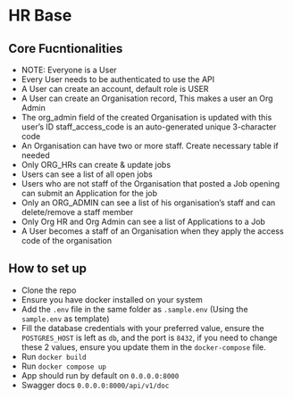 # HR Base

## Core Fucntionalities
- NOTE: Everyone is a User
- Every User needs to be authenticated to use the API
- A User can create an account, default role is USER
- A User can create an Organisation record, This makes a user an Org Admin
- The org_admin field of the created Organisation is updated with this user’s ID staff_access_code is an auto-generated unique 3-character code
- An Organisation can have two or more staff. Create necessary table if needed
- Only ORG_HRs can create & update jobs
- Users can see a list of all open jobs
- Users who are not staff of the Organisation that posted a Job opening can submit an Application for the job
- Only an ORG_ADMIN can see a list of his organisation’s staff and can delete/remove a staff member
- Only Org HR and Org Admin can see a list of Applications to a Job
- A User becomes a staff of an Organisation when they apply the access code of the organisation

## How to set up
- Clone the repo
- Ensure you have docker installed on your system
- Add the `.env` file in the same folder as `.sample.env` (Using the `sample.env` as template)
- Fill the database credentials with your preferred value, ensure the `POSTGRES_HOST` is left as `db`, and the port is `8432`, if you need to change these 2 values, ensure you update them in the `docker-compose` file.
- Run `docker build`
- Run `docker compose up`
- App should run by default on `0.0.0.0:8000`
- Swagger docs `0.0.0.0:8000/api/v1/doc`
